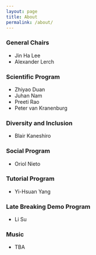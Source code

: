 ```yaml
---
layout: page
title: About
permalink: /about/
---
```


### General Chairs
- Jin Ha Lee
- Alexander Lerch

### Scientific Program
- Zhiyao Duan
- Juhan Nam
- Preeti Rao
- Peter van Kranenburg

### Diversity and Inclusion
- Blair Kaneshiro

### Social Program
- Oriol Nieto

### Tutorial Program
- Yi-Hsuan Yang

### Late Breaking Demo Program
- Li Su

### Music
- TBA
